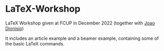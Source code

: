 # LaTeX-Workshop
LaTeX Workshop given at FCUP in December 2022 (together with [Joao Dionisio](https://github.com/Joao-Dionisio))

It includes an article example and a beamer example, containing some of the basic LaTeX commands.
